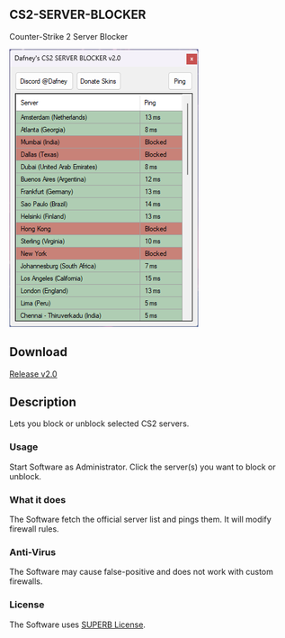## CS2-SERVER-BLOCKER
Counter-Strike 2 Server Blocker

![GitHub Logo](example.png)

## Download

[Release v2.0](https://github.com/Dafneys/CS2-SERVER-BLOCKER/releases/download/release/CS2-SERVER-BLOCKER.rar)

## Description
Lets you block or unblock selected CS2 servers.

### Usage
Start Software as Administrator. Click the server(s) you want to block or unblock.

### What it does
The Software fetch the official server list and pings them. It will modify firewall rules.

### Anti-Virus
The Software may cause false-positive and does not work with custom firewalls.

### License
The Software uses [SUPERB License](LICENSE.txt). 
